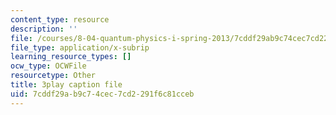 ```yaml
---
content_type: resource
description: ''
file: /courses/8-04-quantum-physics-i-spring-2013/7cddf29ab9c74cec7cd2291f6c81cceb_jJX_1zT73U0.srt
file_type: application/x-subrip
learning_resource_types: []
ocw_type: OCWFile
resourcetype: Other
title: 3play caption file
uid: 7cddf29a-b9c7-4cec-7cd2-291f6c81cceb
---
```


